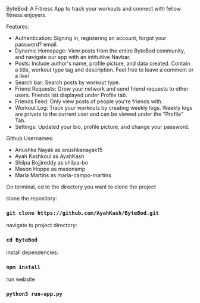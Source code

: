 ByteBod: A Fitness App to track your workouts and connect with fellow fitness enjoyers.  

Features:
- Authentication: Signing in, registering an account, forgot your password? email.
- Dynamic Homepage: View posts from the entire ByteBod community, and navigate our app with an intituitive Navbar.
- Posts: Include author's name, profile picture, and data created. Contain a title, workout type tag and description. Feel free to leave a comment or a like!
- Search bar: Search posts by workout type.
- Friend Requests: Grow your network and send friend requests to other users. Friends list displayed under Profile tab.
- Friends Feed: Only view posts of people you're friends with.
- Workout Log: Track your workouts by creating weekly logs. Weekly logs are private to the current user and can be viewed under the "Profile" Tab.
- Settings: Updated your bio, profile picture, and change your password. 


Github Usernames:
  * Anushka Nayak as anushkanayak15
  * Ayah Kashkoul as AyahKash
  * Shilpa Bojjireddy as shilpa-bo
  * Mason Hoppe as masonamp
  * Maria Martins as maria-campo-martins


On terminal, cd to the directory you want to clone the project

clone the repository:
### `git clone https://github.com/AyahKash/ByteBod.git`
navigate to project directory:
### `cd ByteBod`
install dependencies:
### `npm install`
run website
### `python3 run-app.py`
